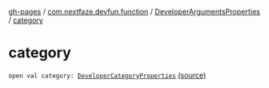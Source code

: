 [gh-pages](../../index.md) / [com.nextfaze.devfun.function](../index.md) / [DeveloperArgumentsProperties](index.md) / [category](./category.md)

# category

`open val category: `[`DeveloperCategoryProperties`](../../com.nextfaze.devfun.category/-developer-category-properties/index.md) [(source)](https://github.com/NextFaze/dev-fun/tree/master/devfun-annotations/src/main/java/com/nextfaze/devfun/function/DeveloperArguments.kt#L175)
